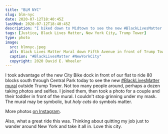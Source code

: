 ```yaml
---
title: "BLM NYC"
slug: blm-nyc
date: 2020-07-12T18:40:45Z
lastMod: 2020-07-12T18:40:45Z
description: "I biked down to Midtown to see the new #BlackLivesMatter street art in front of Trump Tower."
tags: [Justice, Black Lives Matter, New York City, Trump Tower]
type: photo
image:
  src: blmnyc.jpeg
  alt: Black Lives Matter Mural down Fifth Avenue in front of Trump Tower in New York City
  caption: "#BlackLivesMatter #NewYorkCity"
  copyright: 2020 David E. Wheeler
---
```


I took advantage of the new City Bike dock in front of our flat to ride 80
blocks south through Central Park today to see the new [#BlackLivesMatter mural]
outside Trump Tower. Not too many people around, perhaps a dozen taking photos
and selfies. I joined them, then took a photo for a couple and their toddler in
front of the mural. I couldn't stop grinning under my mask. The mural may be
symbolic, but *holy cats* do symbols matter.

More photos [on Instagram].

Also, what a great ride this was. Thinking about quitting my job just to wander
around New York and take it all in. Love this city.

  [#BlackLivesMatter mural]:
    https://nymag.com/intelligencer/2020/07/black-lives-matter-painted-on-street-outside-trump-tower.html
    "‘Black Lives Matter’ Painted on Fifth Avenue Outside Trump Tower"
  [on Instagram]: https://www.instagram.com/p/CCjMEw-ptAg/
